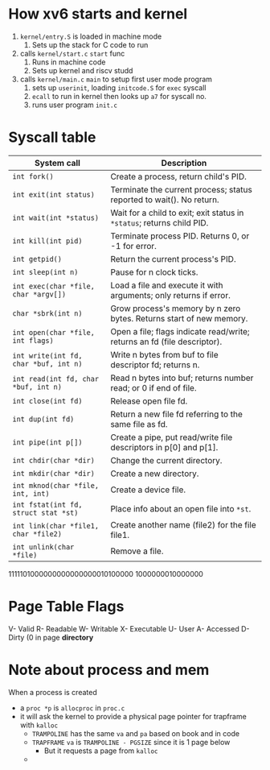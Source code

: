 # How xv6 starts and kernel

1. `kernel/entry.S` is loaded in machine mode
   1. Sets up the stack for C code to run
2. calls `kernel/start.c` `start` func
   1. Runs in machine code
   2. Sets up kernel and riscv studd
3. calls `kernel/main.c` `main` to setup first user mode program
   1. sets up `userinit`, loading `initcode.S` for `exec` syscall
   2. `ecall` to run in kernel then looks up `a7` for syscall no.
   3. runs user program `init.c`

# Syscall table

| System call                           | Description                                                              |
| ------------------------------------- | ------------------------------------------------------------------------ |
| `int fork()`                          | Create a process, return child's PID.                                    |
| `int exit(int status)`                | Terminate the current process; status reported to wait(). No return.     |
| `int wait(int *status)`               | Wait for a child to exit; exit status in `*status`; returns child PID.   |
| `int kill(int pid)`                   | Terminate process PID. Returns 0, or -1 for error.                       |
| `int getpid()`                        | Return the current process's PID.                                        |
| `int sleep(int n)`                    | Pause for n clock ticks.                                                 |
| `int exec(char *file, char *argv[])`  | Load a file and execute it with arguments; only returns if error.        |
| `char *sbrk(int n)`                   | Grow process's memory by n zero bytes. Returns start of new memory.      |
| `int open(char *file, int flags)`     | Open a file; flags indicate read/write; returns an fd (file descriptor). |
| `int write(int fd, char *buf, int n)` | Write n bytes from buf to file descriptor fd; returns n.                 |
| `int read(int fd, char *buf, int n)`  | Read n bytes into buf; returns number read; or 0 if end of file.         |
| `int close(int fd)`                   | Release open file fd.                                                    |
| `int dup(int fd)`                     | Return a new file fd referring to the same file as fd.                   |
| `int pipe(int p[])`                   | Create a pipe, put read/write file descriptors in p\[0\] and p\[1\].     |
| `int chdir(char *dir)`                | Change the current directory.                                            |
| `int mkdir(char *dir)`                | Create a new directory.                                                  |
| `int mknod(char *file, int, int)`     | Create a device file.                                                    |
| `int fstat(int fd, struct stat *st)`  | Place info about an open file into `*st`.                                |
| `int link(char *file1, char *file2)`  | Create another name (file2) for the file file1.                          |
| `int unlink(char *file)`              | Remove a file.                                                           |

1111101000000000000000010100000
1000000010000000

# Page Table Flags
V- Valid
R- Readable
W- Writable
X- Executable
U- User
A- Accessed
D- Dirty (0 in page **directory**


# Note about process and mem

When a process is created
- a `proc *p` is `allocproc` in `proc.c`
- it will ask the kernel to provide a physical page pointer for trapframe with `kalloc`
   - `TRAMPOLINE` has the same `va` and `pa` based on book and in code
   - `TRAPFRAME` `va` is `TRAMPOLINE - PGSIZE` since it is 1 page below
     - But it requests a page from `kalloc`
   -
